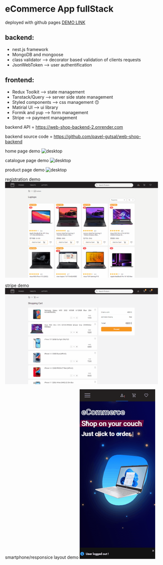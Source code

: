 # eCommerce App fullStack

deployed with github pages [DEMO LINK](https://pavel-gutsal.github.io/web-Shop-frontend/)

## backend:
  * nest.js framework
  * MongoDB and mongoose
  * class validator --> decorator based validation of clients requests
  * JsonWebToken --> user authentification


## frontend: 
  * Redux Toolkit --> state management
  * Tanstack/Query --> server side state management
  * Styled components --> css management 🙃
  * Matirial UI --> ui library
  * Formik and yup --> form management
  * Stripe --> payment management

backend API = https://web-shop-backend-2.onrender.com

backend source code = https://github.com/pavel-gutsal/web-shop-backend

home page demo
![desktop](./description/home.gif)

catalogue page demo
![desktop](./description/catalogue.gif)

product page demo
![desktop](./description/product.gif)

registration demo
![desktop](./description/registration.gif)

stripe demo
![desktop](./description/purchase.gif)

smartphone/responsice layout demo
![desktop](./description/mobile.gif)